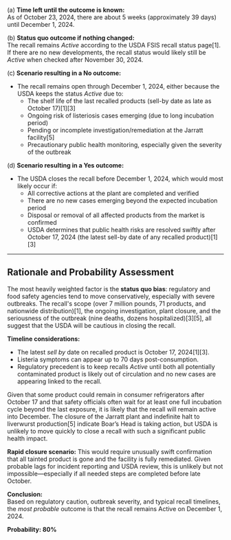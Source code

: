 (a) **Time left until the outcome is known:**  
As of October 23, 2024, there are about 5 weeks (approximately 39 days) until December 1, 2024.

(b) **Status quo outcome if nothing changed:**  
The recall remains *Active* according to the USDA FSIS recall status page[1]. If there are no new developments, the recall status would likely still be *Active* when checked after November 30, 2024.

(c) **Scenario resulting in a No outcome:**  
- The recall remains open through December 1, 2024, either because the USDA keeps the status *Active* due to:
  - The shelf life of the last recalled products (sell-by date as late as October 17)[1][3]
  - Ongoing risk of listeriosis cases emerging (due to long incubation period)
  - Pending or incomplete investigation/remediation at the Jarratt facility[5]
  - Precautionary public health monitoring, especially given the severity of the outbreak

(d) **Scenario resulting in a Yes outcome:**  
- The USDA closes the recall before December 1, 2024, which would most likely occur if:
  - All corrective actions at the plant are completed and verified
  - There are no new cases emerging beyond the expected incubation period
  - Disposal or removal of all affected products from the market is confirmed
  - USDA determines that public health risks are resolved swiftly after October 17, 2024 (the latest sell-by date of any recalled product)[1][3]

---

## Rationale and Probability Assessment

The most heavily weighted factor is the **status quo bias**: regulatory and food safety agencies tend to move conservatively, especially with severe outbreaks. The recall's scope (over 7 million pounds, 71 products, and nationwide distribution)[1], the ongoing investigation, plant closure, and the seriousness of the outbreak (nine deaths, dozens hospitalized)[3][5], all suggest that the USDA will be cautious in closing the recall.

**Timeline considerations:**
- The latest *sell by* date on recalled product is October 17, 2024[1][3].
- Listeria symptoms can appear up to 70 days post-consumption.
- Regulatory precedent is to keep recalls *Active* until both all potentially contaminated product is likely out of circulation and no new cases are appearing linked to the recall.

Given that some product could remain in consumer refrigerators after October 17 and that safety officials often wait for at least one full incubation cycle beyond the last exposure, it is likely that the recall will remain active into December. The closure of the Jarratt plant and indefinite halt to liverwurst production[5] indicate Boar’s Head is taking action, but USDA is unlikely to move quickly to close a recall with such a significant public health impact.

**Rapid closure scenario:** This would require unusually swift confirmation that all tainted product is gone and the facility is fully remediated. Given probable lags for incident reporting and USDA review, this is unlikely but not impossible—especially if all needed steps are completed before late October.

**Conclusion:**  
Based on regulatory caution, outbreak severity, and typical recall timelines, the *most probable* outcome is that the recall remains Active on December 1, 2024.

**Probability: 80%**